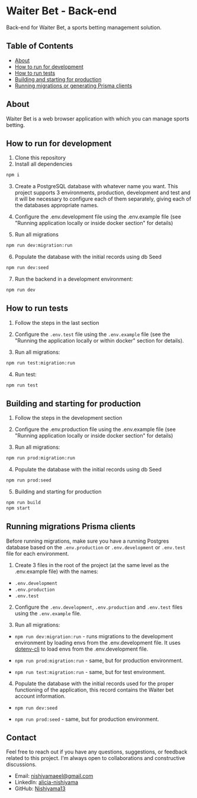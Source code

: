 # Waiter Bet - Back-end

Back-end for Waiter Bet, a sports betting management solution.

## Table of Contents

- [About](#about)
- [How to run for development](#how-to-run-for-development)
- [How to run tests](#how-to-run-tests)
- [Building and starting for production](#building-and-starting-for-production)
- [Running migrations or generating Prisma clients](#running-migrations-prisma-clients)

## About

Waiter Bet is a web browser application with which you can manage sports betting.

## How to run for development

1. Clone this repository
2. Install all dependencies

```bash
npm i
```

3. Create a PostgreSQL database with whatever name you want.
This project supports 3 environments, production, development and test and it will be necessary to configure each of them separately, giving each of the databases appropriate names.

4. Configure the .env.development file using the .env.example file (see "Running application locally or inside docker section" for details)

5. Run all migrations

```bash
npm run dev:migration:run
```

6. Populate the database with the initial records using db Seed

```bash
npm run dev:seed
```

7. Run the backend in a development environment:

```bash
npm run dev
```

## How to run tests

1. Follow the steps in the last section

2. Configure the `.env.test` file using the `.env.example` file (see the "Running the application locally or within docker" section for details).

3. Run all migrations:

```bash
npm run test:migration:run
```

4. Run test:

```bash
npm run test
```

## Building and starting for production

1. Follow the steps in the development section

2. Configure the .env.production file using the .env.example file (see "Running application locally or inside docker section" for details)

3. Run all migrations:

```bash
npm run prod:migration:run
```

4. Populate the database with the initial records using db Seed

```bash
npm run prod:seed
```

5. Building and starting for production

```bash
npm run build
npm start
```

## Running migrations Prisma clients

Before running migrations, make sure you have a running Postgres database based on the `.env.production` or `.env.development` or `.env.test` file for each environment.

1. Create 3 files in the root of the project (at the same level as the .env.example file) with the names:
 
- `.env.development`
- `.env.production`
- `.env.test`

2. Configure the `.env.development`, `.env.production` and `.env.test` files using the `.env.example` file.

3. Run all migrations:

- `npm run dev:migration:run` - runs migrations to the development environment by loading envs from the .env.development file. It uses [dotenv-cli](https://github.com/entropitor/dotenv-cli#readme) to load envs from the .env.development file.

- `npm run prod:migration:run` - same, but for production environment.
- `npm run test:migration:run` - same, but for test environment.

4. Populate the database with the initial records used for the proper functioning of the application, this record contains the Waiter bet account information.

- `npm run dev:seed` 

- `npm run prod:seed` - same, but for production environment.

##  Contact

Feel free to reach out if you have any questions, suggestions, or feedback related to this project. I'm always open to collaborations and constructive discussions.

- Email: nishiyamaeel@gmail.com
- LinkedIn: <a href = "https://www.linkedin.com/in/alicia-nishiyama/"> alicia-nishiyama</a>
- GitHub: <a href="https://github.com/Nishiyama13/">Nishiyama13 </a>
 